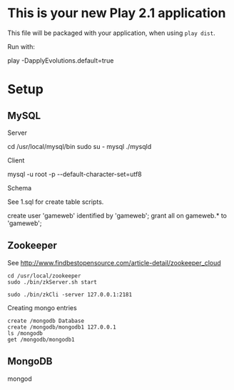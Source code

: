 This is your new Play 2.1 application
=====================================

This file will be packaged with your application, when using `play dist`.

Run with:

  play -DapplyEvolutions.default=true

Setup
=====

MySQL
-----

Server

  cd /usr/local/mysql/bin
  sudo su - mysql ./mysqld

Client

  mysql -u root -p --default-character-set=utf8

Schema

  See 1.sql for create table scripts.

  create user 'gameweb' identified by 'gameweb';
  grant all on gameweb.* to 'gameweb';

Zookeeper
---------

See http://www.findbestopensource.com/article-detail/zookeeper_cloud

```
cd /usr/local/zookeeper
sudo ./bin/zkServer.sh start

sudo ./bin/zkCli -server 127.0.0.1:2181
```

Creating mongo entries

```
create /mongodb Database
create /mongodb/mongodb1 127.0.0.1
ls /mongodb
get /mongodb/mongodb1 
```

MongoDB
-------

mongod


